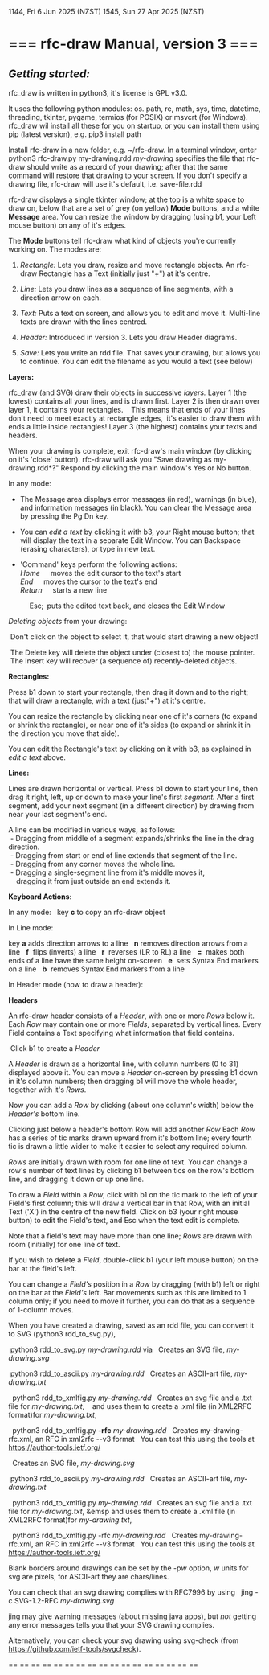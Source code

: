 1144, Fri  6 Jun 2025 (NZST)
1545, Sun 27 Apr 2025 (NZST)

# === rfc-draw Manual, version 3 ===

## *Getting started:*

rfc_draw is written in python3, it's license is GPL v3.0.

It uses the following python modules:
os. path, re, math, sys, time, datetime, threading, tkinter, pygame,
termios (for POSIX) or msvcrt (for Windows).
  rfc_draw wil install all these for you on startup, or
you can install them using pip (latest version),
e.g. pip3 install path

Install rfc-draw in a new folder, e.g. ~/rfc-draw.
In a terminal window, enter python3 rfc-draw.py my-drawing.rdd
*my-drawing* specifies the file that rfc-draw should write as a
record of your drawing;
after that the same command will restore that drawing to your screen.
If you don't specify a drawing file, rfc-draw will use it's default,
i.e. save-file.rdd

rfc-draw displays a single tkinter window; at the top is a white space
to draw on, below that are a set of grey (on yellow) **Mode** buttons, and a
white **Message** area.
You can resize the window by dragging (using b1, your Left mouse button)
on any of it's edges.

The **Mode** buttons tell rfc-draw what kind of objects you're currently
working on.  The modes are:

1. _Rectangle:_
   Lets you draw, resize and move rectangle objects.
   An rfc-draw Rectangle has a Text (initially just "+") at it's centre.

2. _Line:_
   Lets you draw lines as a sequence of line segments,
   with a direction arrow on each.

3. _Text:_
   Puts a text on screen, and allows you to edit and move it.
   Multi-line texts are drawn with the lines centred.

4. _Header:_
   Introduced in version 3.
   Lets you draw Header diagrams.

5. _Save:_
   Lets you write an rdd file. That saves your drawing,
but allows you to continue.
   You can edit the filename as you would a text (see below)

**Layers:**

rfc_draw (and SVG) draw their objects in successive *layers.*
Layer 1 (the lowest) contains all your lines, and is drawn first.
Layer 2 is then drawn over layer 1, it contains your rectangles.
&nbsp;&nbsp;&nbsp;This means that ends of your lines don't need to meet exactly
at rectangle edges,
&nbsp;it's easier to draw them with ends a little inside rectangles!
Layer 3 (the highest) contains your texts and headers.

When your drawing is complete, exit rfc-draw's main window (by clicking on
it's 'close' button).
rfc-draw will ask you "Save drawing as my-drawing.rdd*?"
Respond by clicking the main window's Yes or No button.

In any mode:

* The Message area displays error messages (in red),
warnings (in blue), and information messages (in black).
You can clear the Message area by pressing the Pg Dn key.

* You can *edit a text* by clicking it with b3, your Right mouse button;
that will display the text in a separate Edit Window.
You can Backspace (erasing characters), or type in new text.
* 'Command' keys perform the following actions:  
    _Home_&ensp;&ensp;&ensp;moves the edit cursor to the text's start  
    _End_&ensp;&ensp;&ensp;moves the cursor to the text's end  
    _Return_&ensp;&ensp;&ensp;starts a new line  
  
&ensp;&ensp;&ensp;&ensp;&ensp;&ensp;Esc;&ensp;puts the edited text back, and
closes the Edit Window

*Deleting objects* from your drawing:

&nbsp;Don't click on the object to select it,
that would start drawing a new object!

&nbsp;The Delete key will delete the object under (closest to) the mouse pointer.  
&nbsp;The Insert key will recover (a sequence of) recently-deleted objects.

**Rectangles:**

Press b1 down to start your rectangle, then drag it down and to the right;
that will draw a rectangle, with a text (just"+") at it's centre.

You can resize the rectangle by clicking near one of it's corners
(to expand or shrink the rectangle), or near one of it's sides
(to expand or shrink it in the direction you move that side).

You can edit the Rectangle's text by clicking on it with b3, as explained
in *edit a text* above.

**Lines:**

Lines are drawn horizontal or vertical. Press b1 down to start your line,
then drag it right, left, up or down to make your line's first *segment.*
After a first segment, add your next segment (in a different direction)
by drawing from near your last segment's end.

A line can be modified in various ways, as follows:  
&nbsp;- Dragging from middle of a segment expands/shrinks the line in the drag direction.  
&nbsp;- Dragging from start or end of line extends that segment of the line.  
&nbsp;- Dragging from any corner moves the whole line.  
&nbsp;- Dragging a single-segment line from it's middle moves it,  
&nbsp;&nbsp;&nbsp;&nbsp;dragging it from just outside an end extends it.  

**Keyboard Actions:**

In any mode:
&nbsp; key&nbsp;**c**&nbsp;to copy an rfc-draw object

In Line mode:

key&nbsp;**a**&nbsp;adds direction arrows to a line
&nbsp;&nbsp;**n**&nbsp;removes direction arrows from a line
&nbsp;&nbsp;**f**&nbsp;&nbsp;flips (inverts) a line
&nbsp;&nbsp;**r**&nbsp;&nbsp;reverses (LR to RL) a line
&nbsp;&nbsp;**=**&nbsp;&nbsp;makes both ends of a line have the same height on-screen
&nbsp;&nbsp;**e**&nbsp;&nbsp;sets Syntax End markers on a line
&nbsp;&nbsp;**b**&nbsp;&nbsp;removes Syntax End markers from a line

In Header mode (how to draw a header):

**Headers**

An rfc-draw header consists of a *Header*, with one or more *Rows* below it.
Each *Row* may contain one or more *Fields*, separated by vertical lines.
Every Field contains a Text specifying what information that field contains.

&nbsp;Click b1 to create a *Header*

A *Header* is drawn as a horizontal line, with column numbers (0 to 31)
displayed above it.
You can move a *Header* on-screen by pressing b1 down in it's column numbers;
then dragging b1 will move the whole header, together with it's *Rows*.

Now you can add a *Row* by clicking (about one column's width) below
the *Header's* bottom line.

Clicking just below a header's bottom Row will add another *Row*
Each *Row* has a series of tic marks drawn upward from it's bottom line;
every fourth tic is drawn a little wider to make it easier to select
any required column.

*Rows* are initially drawn with room for one line of text.
You can change a row's number of text lines by clicking b1 between tics
on the row's bottom line, and dragging it down or up one line.

To draw a *Field* within a *Row*, click with b1 on the tic mark to the
left of your Field's first column; this will draw a vertical bar in that
Row, with an initial Text ('X') in the centre of the new field.
Click on b3 (your right mouse button) to edit the Field's text,
and Esc when the text edit is complete.

Note that a field's text may have more than one line; *Rows* are drawn
with room (initially) for one line of text.

If you wish to delete a *Field*, double-click b1 (your left mouse button)
on the bar at the field's left.

You can change a *Field's* position in a *Row* by dragging (with b1)
left or right on the bar at the *Field's* left.
Bar movements such as this are limited to 1 column only; if you need to move it
further, you can do that as a sequence of 1-column moves.

When you have created a drawing, saved as an rdd file, you can convert it
to SVG (python3 rdd_to_svg.py),

&nbsp;python3 rdd_to_svg.py *my-drawing.rdd*  via
&nbsp;&nbsp;Creates an  SVG file,  *my-drawing.svg*

&nbsp;python3 rdd_to_ascii.py *my-drawing.rdd*
&nbsp;&nbsp;Creates an  ASCII-art file,  *my-drawing.txt*

&nbsp; python3 rdd_to_xmlfig.py *my-drawing.rdd*
&nbsp;&nbsp;Creates an svg file and a .txt file for *my-drawing.txt*,
&nbsp;&nbsp; and uses them to create a .xml file (in XML2RFC format)for *my-drawing.txt*,

&nbsp; python3 rdd_to_xmlfig.py  **-rfc**  *my-drawing.rdd*
&nbsp;&nbsp;Creates my-drawing-rfc.xml, an RFC in xml2rfc --v3 format
&nbsp;&nbsp;You can test this using the tools at https://author-tools.ietf.org/

&nbsp;&nbsp;Creates an  SVG file,  *my-drawing.svg*

&nbsp;python3 rdd_to_ascii.py *my-drawing.rdd*
&nbsp;&nbsp;Creates an  ASCII-art file,  *my-drawing.txt*

&nbsp; python3 rdd_to_xmlfig.py *my-drawing.rdd*
&nbsp;&nbsp;Creates an svg file and a .txt file for *my-drawing.txt*,
&emsp and uses them to create a .xml file (in XML2RFC format)for *my-drawing.txt*,

&nbsp; python3 rdd_to_xmlfig.py -rfc *my-drawing.rdd*
&nbsp;&nbsp;Creates my-drawing-rfc.xml, an RFC in xml2rfc --v3 format
&nbsp;&nbsp;You can test this using the tools at https://author-tools.ietf.org/

Blank borders around drawings can be set by the -p*w* option,
*w* units for svg are pixels, for ASCII-art they are chars/lines.

You can check that an svg drawing complies with RFC7996 by using
&nbsp;&nbsp;jing -c SVG-1.2-RFC *my-drawing.svg*

jing may give warning messages (about missing java apps), but
*not* getting any error messages tells you that your SVG drawing complies.

Alternatively, you can check your svg drawing using svg-check
(from https://github.com/ietf-tools/svgcheck).

   ==  ==  ==  ==  ==  ==  ==  ==  ==  ==  ==  ==  ==  ==  ==  ==  ==
